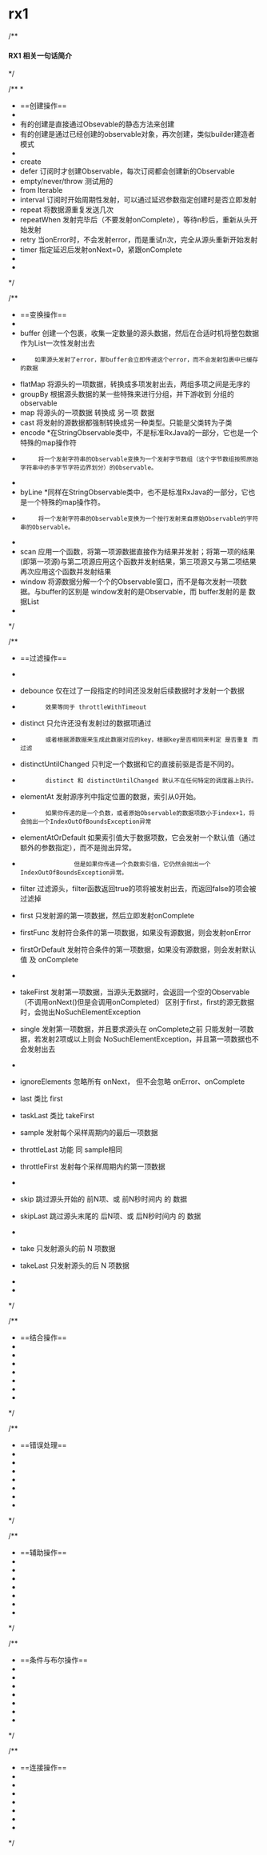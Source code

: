 # rx1



/**
 #### RX1 相关一句话简介
 */

/**
 *
 * ==创建操作==
 *
 * 有的创建是直接通过Obsevable的静态方法来创建
 * 有的创建是通过已经创建的observable对象，再次创建，类似builder建造者模式
 *
 * create
 * defer  订阅时才创建Observable，每次订阅都会创建新的Observable
 * empty/never/throw 测试用的
 * from  Iterable
 * interval  订阅时开始周期性发射，可以通过延迟参数指定创建时是否立即发射
 * repeat  将数据源重复发送几次
 * repeatWhen  发射完毕后（不要发射onComplete），等待n秒后，重新从头开始发射
 * retry  当onError时，不会发射error，而是重试n次，完全从源头重新开始发射
 * timer 指定延迟后发射onNext=0，紧跟onComplete
 *
 *
 */


/**
 * ==变换操作==
 *
 * buffer  创建一个包裹，收集一定数量的源头数据，然后在合适时机将整包数据作为List一次性发射出去
 *         如果源头发射了error，那buffer会立即传递这个error，而不会发射包裹中已缓存的数据
 * flatMap 将源头的一项数据，转换成多项发射出去，两组多项之间是无序的
 * groupBy 根据源头数据的某一些特殊来进行分组，并下游收到 分组的observable
 * map     将源头的一项数据 转换成 另一项 数据
 * cast    将发射的源数据都强制转换成另一种类型。只能是父类转为子类
 * encode  *在StringObservable类中，不是标准RxJava的一部分，它也是一个特殊的map操作符
 *          将一个发射字符串的Observable变换为一个发射字节数组（这个字节数组按照原始字符串中的多字节字符边界划分）的Observable。
 *
 * byLine  *同样在StringObservable类中，也不是标准RxJava的一部分，它也是一个特殊的map操作符。
 *          将一个发射字符串的Observable变换为一个按行发射来自原始Observable的字符串的Observable。
 *
 * scan    应用一个函数，将第一项源数据直接作为结果并发射；将第一项的结果(即第一项源)与第二项源应用这个函数并发射结果，第三项源又与第二项结果 再次应用这个函数并发射结果
 * window  将源数据分解一个个的Observable窗口，而不是每次发射一项数据。与buffer的区别是 window发射的是Observable，而 buffer发射的是 数据List
 *
 */



/**
 * ==过滤操作==
 *
 * debounce   仅在过了一段指定的时间还没发射后续数据时才发射一个数据
 *            效果等同于 throttleWithTimeout
 * distinct   只允许还没有发射过的数据项通过
 *            或者根据源数据来生成此数据对应的key，根据key是否相同来判定 是否重复 而过滤
 * distinctUntilChanged 只判定一个数据和它的直接前驱是否是不同的。
 *            distinct 和 distinctUntilChanged 默认不在任何特定的调度器上执行。
 * elementAt  发射源序列中指定位置的数据，索引从0开始。
 *            如果你传递的是一个负数，或者原始Observable的数据项数小于index+1，将会抛出一个IndexOutOfBoundsException异常
 * elementAtOrDefault 如果索引值大于数据项数，它会发射一个默认值（通过额外的参数指定），而不是抛出异常。
 *                    但是如果你传递一个负数索引值，它仍然会抛出一个IndexOutOfBoundsException异常。
 * filter     过滤源头，filter函数返回true的项将被发射出去，而返回false的项会被过滤掉
 
 * first      只发射源的第一项数据，然后立即发射onComplete
 * firstFunc  发射符合条件的第一项数据，如果没有源数据，则会发射onError
 * firstOrDefault  发射符合条件的第一项数据，如果没有源数据，则会发射默认值 及 onComplete 
 *
 * takeFirst  发射第一项数据，当源头无数据时，会返回一个空的Observable（不调用onNext()但是会调用onCompleted）
              区别于first，first的源无数据时，会抛出NoSuchElementException
              
 * single     发射第一项数据，并且要求源头在 onComplete之前 只能发射一项数据，若发射2项或以上则会 NoSuchElementException，并且第一项数据也不会发射出去
 *
 * ignoreElements  忽略所有 onNext， 但不会忽略 onError、onComplete
 * last       类比 first
 * taskLast   类比 takeFirst
 
 * sample     发射每个采样周期内的最后一项数据
 * throttleLast  功能 同 sample相同  
 * throttleFirst 发射每个采样周期内的第一顶数据
 *
 * skip      跳过源头开始的 前N项、或 前N秒时间内 的 数据
 * skipLast  跳过源头末尾的 后N项、或 后N秒时间内 的 数据
 *
 * take      只发射源头的前 N 项数据
 * takeLast  只发射源头的后 N 项数据
 *
 *


 */






/**
 * ==结合操作==
 *
 *
 *
 *
 *
 *
 *
 */


/**
 * ==错误处理==
 *
 *
 *
 *
 *
 *
 *
 */


/**
 * ==辅助操作==
 *
 *
 *
 *
 *
 *
 *
 */


/**
 * ==条件与布尔操作==
 *
 *
 *
 *
 *
 *
 *
 */


/**
 * ==连接操作==
 *
 *
 *
 *
 *
 *
 *
 */



















